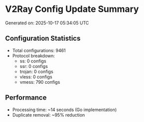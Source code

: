 # V2Ray Config Update Summary
Generated on: 2025-10-17 05:34:05 UTC

## Configuration Statistics
- Total configurations: 9461
- Protocol breakdown:
  - ss: 0 configs
  - ssr: 0 configs
  - trojan: 0 configs
  - vless: 0 configs
  - vmess: 790 configs

## Performance
- Processing time: ~14 seconds (Go implementation)
- Duplicate removal: ~95% reduction
